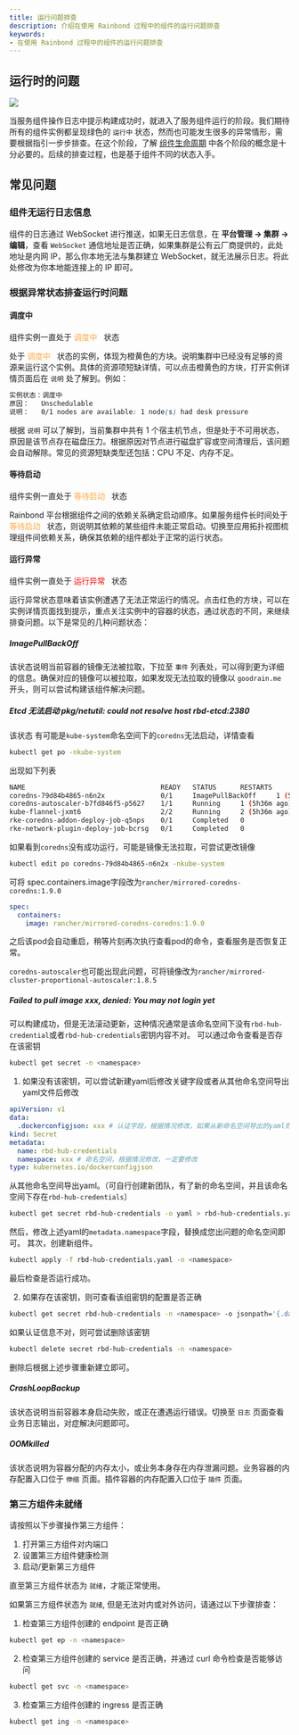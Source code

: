 ```yaml
---
title: 运行问题排查
description: 介绍在使用 Rainbond 过程中的组件的运行问题排查
keywords:
- 在使用 Rainbond 过程中的组件的运行问题排查
---
```


## 运行时的问题

![](https://static.goodrain.com/docs/5.12/troubleshooting/installation/run.png)

当服务组件操作日志中提示构建成功时，就进入了服务组件运行的阶段。我们期待所有的组件实例都呈现绿色的 `运行中` 状态，然而也可能发生很多的异常情形，需要根据指引一步步排查。在这个阶段，了解 [组件生命周期](/docs/use-manual/component-manage/overview/service-properties) 中各个阶段的概念是十分必要的。后续的排查过程，也是基于组件不同的状态入手。

## 常见问题

### 组件无运行日志信息

组件的日志通过 WebSocket 进行推送，如果无日志信息，在 **平台管理 -> 集群 -> 编辑**，查看 `WebSocket` 通信地址是否正确，如果集群是公有云厂商提供的，此处地址是内网 IP，那么你本地无法与集群建立 WebSocket，就无法展示日志。将此处修改为你本地能连接上的 IP 即可。

### 根据异常状态排查运行时问题

#### 调度中

组件实例一直处于 <font color="#ffa940"> 调度中  </font> 状态

处于 <font color="#ffa940"> 调度中  </font> 状态的实例，体现为橙黄色的方块。说明集群中已经没有足够的资源来运行这个实例。具体的资源项短缺详情，可以点击橙黄色的方块，打开实例详情页面后在 `说明` 处了解到。例如：

```css
实例状态：调度中
原因：   Unschedulable
说明：   0/1 nodes are available: 1 node(s) had desk pressure
```

根据 `说明` 可以了解到，当前集群中共有 1 个宿主机节点，但是处于不可用状态，原因是该节点存在磁盘压力。根据原因对节点进行磁盘扩容或空间清理后，该问题会自动解除。常见的资源短缺类型还包括：CPU 不足、内存不足。

#### 等待启动

组件实例一直处于 <font color="#ffa940"> 等待启动  </font> 状态

Rainbond 平台根据组件之间的依赖关系确定启动顺序。如果服务组件长时间处于 <font color="#ffa940"> 等待启动  </font> 状态，则说明其依赖的某些组件未能正常启动。切换至应用拓扑视图梳理组件间依赖关系，确保其依赖的组件都处于正常的运行状态。

#### 运行异常

组件实例一直处于 <font color="red"> 运行异常  </font> 状态

运行异常状态意味着该实例遭遇了无法正常运行的情况。点击红色的方块，可以在实例详情页面找到提示，重点关注实例中的容器的状态，通过状态的不同，来继续排查问题。以下是常见的几种问题状态：

##### ImagePullBackOff

该状态说明当前容器的镜像无法被拉取，下拉至 `事件` 列表处，可以得到更为详细的信息。确保对应的镜像可以被拉取，如果发现无法拉取的镜像以 `goodrain.me` 开头，则可以尝试构建该组件解决问题。

##### Etcd 无法启动 pkg/netutil: could not resolve host rbd-etcd:2380

该状态 有可能是```kube-system```命名空间下的```coredns```无法启动，详情查看
```bash
kubectl get po -nkube-system
```
出现如下列表
```bash
NAME                                  READY   STATUS      RESTARTS        AGE
coredns-79d84b4865-n6n2x              0/1     ImagePullBackOff     1 (5h36m ago)   20h
coredns-autoscaler-b7fd846f5-p5627    1/1     Running     1 (5h36m ago)   20h
kube-flannel-jxmt6                    2/2     Running     2 (5h36m ago)   20h
rke-coredns-addon-deploy-job-q5nps    0/1     Completed   0               20h
rke-network-plugin-deploy-job-bcrsg   0/1     Completed   0  
```

如果看到```coredns```没有成功运行，可能是镜像无法拉取，可尝试更改镜像
```bash
kubectl edit po coredns-79d84b4865-n6n2x -nkube-system
```
可将 spec.containers.image字段改为```rancher/mirrored-coredns-coredns:1.9.0```
```yaml
spec:
  containers:
    image: rancher/mirrored-coredns-coredns:1.9.0
```
之后该pod会自动重启，稍等片刻再次执行查看pod的命令，查看服务是否恢复正常。

```coredns-autoscaler```也可能出现此问题，可将镜像改为```rancher/mirrored-cluster-proportional-autoscaler:1.8.5```


##### Failed to pull image xxx, denied: You may not login yet
可以构建成功，但是无法滚动更新，这种情况通常是该命名空间下没有```rbd-hub-credential```或者```rbd-hub-credentials```密钥内容不对。
可以通过命令查看是否存在该密钥
```bash
kubectl get secret -n <namespace>
```
1. 如果没有该密钥，可以尝试新建yaml后修改关键字段或者从其他命名空间导出yaml文件后修改
```yaml
apiVersion: v1
data:
  .dockerconfigjson: xxx # 认证字段，根据情况修改，如果从新命名空间导出的yaml则不需要修改此字段
kind: Secret
metadata:
  name: rbd-hub-credentials
  namespace: xxx # 命名空间，根据情况修改，一定要修改
type: kubernetes.io/dockerconfigjson
```
从其他命名空间导出yaml。（可自行创建新团队，有了新的命名空间，并且该命名空间下存在```rbd-hub-credentials```）
```bash
kubectl get secret rbd-hub-credentials -o yaml > rbd-hub-credentials.yaml -n <namespace>
```
然后，修改上述yaml的```metadata.namespace```字段，替换成您出问题的命名空间即可。
其次，创建新组件。
```bash
kubectl apply -f rbd-hub-credentials.yaml -n <namespace>
```
最后检查是否运行成功。

2. 如果存在该密钥，则可查看该组密钥的配置是否正确
```bash
kubectl get secret rbd-hub-credentials -n <namespace> -o jsonpath='{.data.\.dockerconfigjson}' | base64 --decode
```
如果认证信息不对，则可尝试删除该密钥
```bash
kubectl delete secret rbd-hub-credentials -n <namespace>
```
删除后根据上述步骤重新建立即可。

##### CrashLoopBackup

该状态说明当前容器本身启动失败，或正在遭遇运行错误。切换至 `日志` 页面查看业务日志输出，对症解决问题即可。

##### OOMkilled

该状态说明为容器分配的内存太小，或业务本身存在内存泄漏问题。业务容器的内存配置入口位于 `伸缩` 页面。插件容器的内存配置入口位于 `插件` 页面。

### 第三方组件未就绪

请按照以下步骤操作第三方组件：

1. 打开第三方组件对内端口
2. 设置第三方组件健康检测
3. 启动/更新第三方组件

直至第三方组件状态为 `就绪`，才能正常使用。

如果第三方组件状态为 `就绪`, 但是无法对内或对外访问，请通过以下步骤排查：

1. 检查第三方组件创建的 endpoint 是否正确
  ```bash
  kubectl get ep -n <namespace>
  ```
2. 检查第三方组件创建的 service 是否正确，并通过 curl 命令检查是否能够访问
  ```bash
  kubectl get svc -n <namespace>
  ```
3. 检查第三方组件创建的 ingress 是否正确
  ```bash
  kubectl get ing -n <namespace>
  ```
